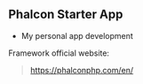 ## Phalcon Starter App

- My personal app development


Framework official website:

> https://phalconphp.com/en/